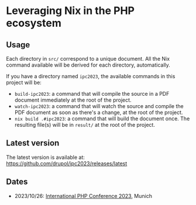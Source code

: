# Leveraging Nix in the PHP ecosystem

## Usage

Each directory in `src/` correspond to a unique document. All the Nix command
available will be derived for each directory, automatically.

If you have a directory named `ipc2023`, the available commands in this project
will be:

 - `build-ipc2023`: a command that will compile the source in a PDF document
   immediately at the root of the project.
 - `watch-ipc2023`: a command that will watch the source and compile the PDF
   document as soon as there's a change, at the root of the project.
 - `nix build .#ipc2023`: a command that will build the document once. The
   resulting file(s) will be in `result/` at the root of the project.

## Latest version

The latest version is available at: https://github.com/drupol/ipc2023/releases/latest

## Dates

- 2023/10/26: [International PHP Conference 2023](https://phpconference.com/web-development/leveraging-nix-php-ecosystem/), Munich
